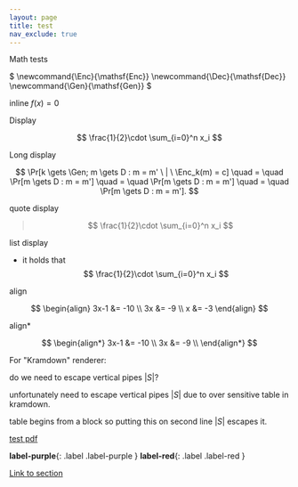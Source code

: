```yaml
---
layout: page
title: test
nav_exclude: true
---
```


Math tests

$
\newcommand{\Enc}{\mathsf{Enc}}
\newcommand{\Dec}{\mathsf{Dec}}
\newcommand{\Gen}{\mathsf{Gen}}
$

inline $f(x) = 0$

Display

$$
\frac{1}{2}\cdot \sum_{i=0}^n x_i
$$

Long display

$$
\Pr[k \gets \Gen; m \gets D : m = m' \ | \  \Enc_k(m) = c] \quad = \quad \Pr[m \gets D : m = m']  \quad = \quad \Pr[m \gets D : m = m'] \quad = \quad \Pr[m \gets D : m = m'].
$$

quote display
> $$
> \frac{1}{2}\cdot \sum_{i=0}^n x_i
> $$

list display
- it holds that
  $$
  \frac{1}{2}\cdot \sum_{i=0}^n x_i
  $$

align

$$
\begin{align}
3x-1 &= -10 \\
  3x &= -9 \\
   x &= -3
\end{align}
$$

align*

$$
\begin{align*}
3x-1 &= -10 \\
  3x &= -9 \\
\end{align*}
$$

For "Kramdown" renderer:

do we need to escape vertical pipes $| S |$?

unfortunately need to escape vertical pipes $\vert S \vert$ due to over sensitive table in kramdown.

table begins from a block so
putting this on second line $| S |$ escapes it.

[test pdf](../../otherdocs/[SODA18]CacheOblivSort.pdf)

**label-purple**{: .label .label-purple }
**label-red**{: .label .label-red }

[Link to section](1-intro.md#a-toy-example-match-making)